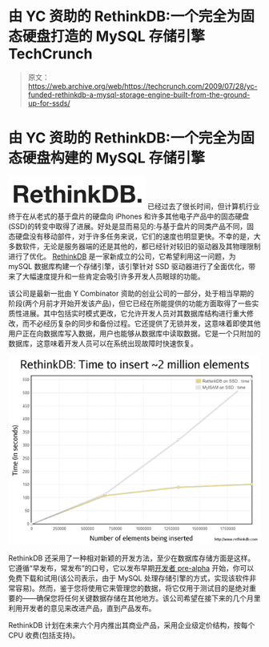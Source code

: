 # 由 YC 资助的 RethinkDB:一个完全为固态硬盘打造的 MySQL 存储引擎 TechCrunch

> 原文：<https://web.archive.org/web/https://techcrunch.com/2009/07/28/yc-funded-rethinkdb-a-mysql-storage-engine-built-from-the-ground-up-for-ssds/>

# 由 YC 资助的 RethinkDB:一个完全为固态硬盘构建的 MySQL 存储引擎

[![](img/f3b813268b875724aae6bd773a44215c.png)](https://web.archive.org/web/20230214153632/http://www.rethinkdb.com/) 已经过去了很长时间，但计算机行业终于在从老式的基于盘片的硬盘向 iPhones 和许多其他电子产品中的固态硬盘(SSD)的转变中取得了进展。好处是显而易见的:与基于盘片的同类产品不同，固态硬盘没有移动部件，对于许多任务来说，它们的速度也明显更快。不幸的是，大多数软件，无论是服务器端的还是其他的，都已经针对较旧的驱动器及其物理限制进行了优化。 [RethinkDB](https://web.archive.org/web/20230214153632/http://www.rethinkdb.com/) 是一家新成立的公司，它希望利用这一问题，为 mySQL 数据库构建一个存储引擎，该引擎针对 SSD 驱动器进行了全面优化，带来了大幅速度提升和一些肯定会吸引许多开发人员眼球的功能。

该公司是最新一批由 Y Combinator 资助的创业公司的一部分，处于相当早期的阶段(两个月前才开始开发该产品)，但它已经在所能提供的功能方面取得了一些实质性进展。其中包括实时模式更改，它允许开发人员对其数据库结构进行重大修改，而不必经历复杂的同步和备份过程。它还提供了无锁并发，这意味着即使其他用户正在向数据库写入数据，用户也能够从数据库中读取数据。它是一个只附加的数据库，这意味着开发人员可以在系统出现故障时快速恢复。

![](img/91c3a491a681132084727a0117d99a8b.png)

RethinkDB 还采用了一种相对新颖的开发方法，至少在数据库存储方面是这样。它遵循“早发布，常发布”的口号，它以发布早期[开发者 pre-alpha](https://web.archive.org/web/20230214153632/http://www.rethinkdb.com/wiki/) 开始，你可以免费下载和试用(该公司表示，由于 MySQL 处理存储引擎的方式，实现该软件非常容易)。然而，鉴于您将使用它来管理您的数据，将它仅用于测试目的是绝对重要的——确保您将任何关键数据存储在其他地方。该公司希望在接下来的几个月里利用开发者的意见来改进产品，直到产品发布。

RethinkDB 计划在未来六个月内推出其商业产品，采用企业级定价结构，按每个 CPU 收费(包括支持)。